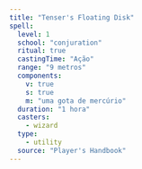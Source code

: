 ```yaml
---
title: "Tenser's Floating Disk"
spell:
  level: 1
  school: "conjuration"
  ritual: true
  castingTime: "Ação"
  range: "9 metros"
  components:
    v: true
    s: true
    m: "uma gota de mercúrio"
  duration: "1 hora"
  casters:
    - wizard
  type:
    - utility
  source: "Player's Handbook"
---
```

